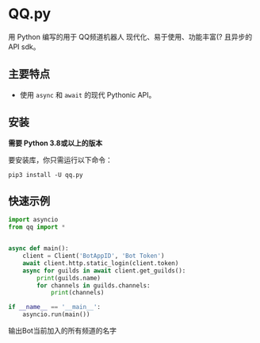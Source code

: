 # QQ.py

用 Python 编写的用于 QQ频道机器人 现代化、易于使用、功能丰富(? 且异步的 API sdk。

## 主要特点

- 使用 ``async`` 和 ``await`` 的现代 Pythonic API。

## 安装

**需要 Python 3.8或以上的版本**

要安装库，你只需运行以下命令：
```
pip3 install -U qq.py
```

## 快速示例
```python
import asyncio
from qq import *


async def main():
    client = Client('BotAppID', 'Bot Token')
    await client.http.static_login(client.token)
    async for guilds in await client.get_guilds():
        print(guilds.name)
        for channels in guilds.channels:
            print(channels)

if __name__ == '__main__':
    asyncio.run(main())
```
输出Bot当前加入的所有频道的名字